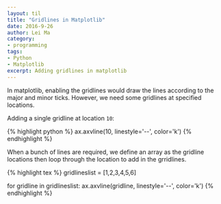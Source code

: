 ```yaml
---
layout: til
title: "Gridlines in Matplotlib"
date: 2016-9-26
author: Lei Ma
category:
- programming
tags:
- Python
- Matplotlib
excerpt: Adding gridlines in matplotlib
---
```


In matplotlib, enabling the gridlines would draw the lines according to the major and minor ticks. However, we need some gridlines at specified locations.

Adding a single gridline at location `10`:

{% highlight python %}
ax.axvline(10, linestyle='--', color='k')
{% endhighlight %}

When a bunch of lines are required, we define an array as the gridline locations then loop through the location to add in the grridlines.

{% highlight tex %}
gridlineslist = [1,2,3,4,5,6]

for gridline in gridlineslist:
    ax.axvline(gridline, linestyle='--', color='k')
{% endhighlight %}
